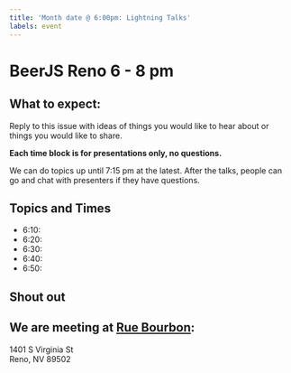 ```yaml
---
title: 'Month date @ 6:00pm: Lightning Talks'
labels: event
---
```


# BeerJS Reno 6 - 8 pm

## What to expect:

Reply to this issue with ideas of things you would like to hear about or things you would like to share.

**Each time block is for presentations only, no questions.**

We can do topics up until 7:15 pm at the latest.  After the talks, people can go and chat with presenters if they have questions.

## Topics and Times

- 6:10:
- 6:20:
- 6:30:
- 6:40:
- 6:50:

## Shout out



## We are meeting at [Rue Bourbon](https://www.ruebourbonreno.com/):

<a>
1401 S Virginia St<br>
Reno, NV 89502
</a>
